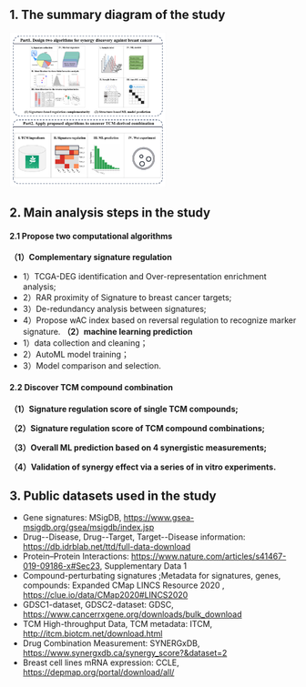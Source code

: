 ## 1. The summary diagram of the study

<img src="https://raw.githubusercontent.com/lishensuo/images2/main/img01/image-20240130163358902.png" alt="image-20240130163358902" style="zoom:30%;" />

## 2. Main analysis steps in the study

#### 2.1 Propose two computational algorithms

**（1）Complementary signature regulation**
- 1）TCGA-DEG identification and Over-representation  enrichment analysis;
- 2）RAR proximity of Signature  to breast cancer targets;
- 3）De-redundancy analysis between signatures;
- 4）Propose wAC index based on reversal regulation to recognize marker signature.
**（2）machine learning prediction**
- 1）data collection and cleaning；
- 2）AutoML model training；
- 3）Model comparison and selection.

#### 2.2 Discover TCM compound combination

**（1）Signature regulation score of single TCM compounds;**

**（2）Signature regulation score of TCM compound combinations;**

**（3）Overall ML prediction based on 4 synergistic measurements;**

**（4）Validation of synergy effect via  a series of in vitro experiments.**



 

## 3. Public datasets used in the study

- Gene signatures: MSigDB, https://www.gsea-msigdb.org/gsea/msigdb/index.jsp
- Drug--Disease, Drug--Target, Target--Disease information: https://db.idrblab.net/ttd/full-data-download
- Protein–Protein Interactions:  https://www.nature.com/articles/s41467-019-09186-x#Sec23, Supplementary Data 1
- Compound-perturbating signatures ;Metadata for signatures, genes, compounds: Expanded CMap LINCS Resource 2020 , https://clue.io/data/CMap2020#LINCS2020
- GDSC1-dataset, GDSC2-dataset: GDSC, https://www.cancerrxgene.org/downloads/bulk_download
- TCM High-throughput Data, TCM metadata: ITCM, http://itcm.biotcm.net/download.html
- Drug Combination Measurement: SYNERGxDB, https://www.synergxdb.ca/synergy_score?&dataset=2
- Breast cell lines mRNA expression: CCLE,  https://depmap.org/portal/download/all/
